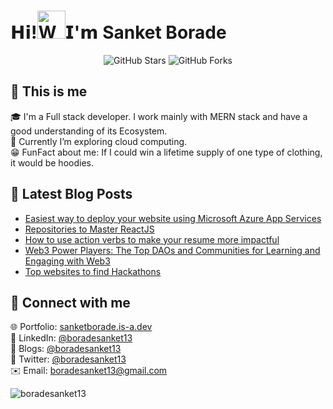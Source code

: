 
<h1 align="left"><a herf="https://www.linkedin.com/in/boradesanket13/"> 𝗛𝗶!<img src="https://user-images.githubusercontent.com/79035081/208421932-fddfb58d-03e8-40ee-90f0-e6daa850186f.gif" 
         alt="Waving hand animated gif"
         height="45"
         width="45" />𝗜'𝗺 Sanket Borade</h1>

<div style="text-align: center;">
         <img src="https://img.shields.io/badge/dynamic/json?logo=github&label=GitHub%20Stars%20Earned&style=for-the-badge&query=%24.stars&url=https://api.github-star-counter.workers.dev/user/boradesanket13" alt="GitHub Stars">
         <img src="https://img.shields.io/badge/dynamic/json?logo=github&label=GitHub%20Forks%20Received&style=for-the-badge&query=%24.forks&url=https://api.github-star-counter.workers.dev/user/boradesanket13" alt="GitHub Forks">
</div>

## 🌟 This is me
🎓 I'm a Full stack developer. I work mainly with MERN stack and have a good understanding of its Ecosystem. <br>
📘 Currently I’m exploring cloud computing.<br>
😁 FunFact about me: If I could win a lifetime supply of one type of clothing, it would be hoodies.
                
         
## 📝 Latest Blog Posts
<!-- BLOG-POST-LIST:START -->
- [Easiest way to deploy your website using Microsoft Azure App Services](https://boradesanket13.hashnode.dev/easiest-way-to-deploy-your-website-using-microsoft-azure-app-services-d074d8ffc7c0)
- [Repositories to Master ReactJS](https://boradesanket13.hashnode.dev/repositories-to-master-reactjs)
- [How to use action verbs to make your resume more impactful](https://boradesanket13.hashnode.dev/how-to-use-action-verbs-to-make-your-resume-more-impactful-7e535f6f60ad)
- [Web3 Power Players: The Top DAOs and Communities for Learning and Engaging with Web3](https://boradesanket13.hashnode.dev/web3-power-players-the-top-daos-and-communities-for-learning-and-engaging-with-web3-b6c7d64e6249)
- [Top websites to find Hackathons](https://boradesanket13.hashnode.dev/top-websites-to-find-hackathons-dc093f864b3e)
<!-- BLOG-POST-LIST:END -->

## 🤗 Connect with me
🌐 Portfolio: <a href="https://sanketborade.is-a.dev/">sanketborade.is-a.dev</a> <br>
🤝 LinkedIn: <a href="https://www.linkedin.com/in/boradesanket13/">@boradesanket13</a>  <br>
📜 Blogs: <a href="https://boradesanket13.hashnode.dev/newsletter">@boradesanket13</a> <br>
🤖 Twitter: <a href="https://twitter.com/boradesanket13">@boradesanket13</a>  <br>
✉️ Email: <a herf="mailto:boradesanket13@gmail.com">boradesanket13@gmail.com</a> <br>


<img src="https://komarev.com/ghpvc/?username=boradesanket13&label=GitHub%20Profile%20Views&color=FF00FF&style=flat" alt="boradesanket13" />



